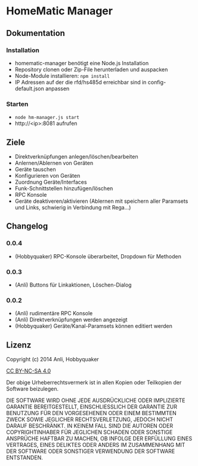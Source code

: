 # HomeMatic Manager

## Dokumentation

### Installation

* homematic-manager benötigt eine Node.js Installation
* Repository clonen oder Zip-File herunterladen und auspacken
* Node-Module installieren: ``npm install``
* IP Adressen auf der die rfd/hs485d erreichbar sind in config-default.json anpassen

### Starten

* ```node hm-manager.js start```
* http://&lt;ip&gt;:8081 aufrufen

## Ziele

* Direktverknüpfungen anlegen/löschen/bearbeiten
* Anlernen/Ablernen von Geräten
* Geräte tauschen
* Konfigurieren von Geräten
* Zuordnung Geräte/Interfaces
* Funk-Schnittstellen hinzufügen/löschen
* RPC Konsole
* Geräte deaktiveren/aktivieren (Ablernen mit speichern aller Paramsets und Links, schwierig in Verbindung mit Rega...)

## Changelog

### 0.0.4
* (Hobbyquaker) RPC-Konsole überarbeitet, Dropdown für Methoden

### 0.0.3

* (Anli) Buttons für Linkaktionen, Löschen-Dialog

### 0.0.2

* (Anli) rudimentäre RPC Konsole
* (Anli) Direktverknüpfungen werden angezeigt
* (Hobbyquaker) Geräte/Kanal-Paramsets können editiert werden


## Lizenz

Copyright (c) 2014 Anli, Hobbyquaker

[CC BY-NC-SA 4.0](http://creativecommons.org/licenses/by-nc-sa/4.0/)


Der obige Urheberrechtsvermerk ist in allen Kopien oder Teilkopien der Software beizulegen.

DIE SOFTWARE WIRD OHNE JEDE AUSDRÜCKLICHE ODER IMPLIZIERTE GARANTIE BEREITGESTELLT, EINSCHLIESSLICH DER GARANTIE ZUR BENUTZUNG FÜR DEN VORGESEHENEN ODER EINEM BESTIMMTEN ZWECK SOWIE JEGLICHER RECHTSVERLETZUNG, JEDOCH NICHT DARAUF BESCHRÄNKT. IN KEINEM FALL SIND DIE AUTOREN ODER COPYRIGHTINHABER FÜR JEGLICHEN SCHADEN ODER SONSTIGE ANSPRÜCHE HAFTBAR ZU MACHEN, OB INFOLGE DER ERFÜLLUNG EINES VERTRAGES, EINES DELIKTES ODER ANDERS IM ZUSAMMENHANG MIT DER SOFTWARE ODER SONSTIGER VERWENDUNG DER SOFTWARE ENTSTANDEN.
